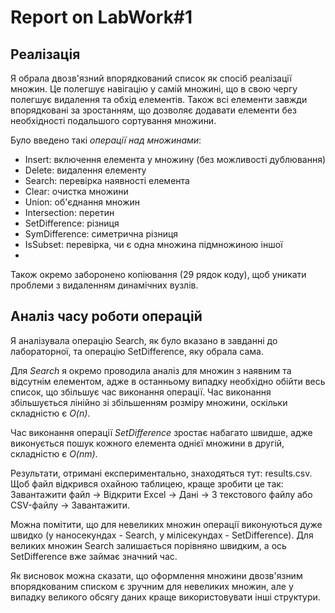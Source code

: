 # Report on LabWork#1
## Реалізація 
Я обрала двозв'язний впорядкований список як спосіб реалізації множин. Це полегшує навігацію у самій множині, що в свою чергу полегшує видалення та обхід елементів. Також всі елементи завжди впорядковані за зростанням, що дозволяє додавати елементи без необхідності подальшого сортування множини. 

Було введено такі *операції над множинами*:
- Insert: включення елемента у множину (без можливості дублювання)
- Delete: видалення елементу
- Search: перевірка наявності елемента
- Clear: очистка множини
- Union: об'єднання множин
- Intersection: перетин
- SetDifference: різниця
- SymDifference: симетрична різниця
- IsSubset: перевірка, чи є одна множина підмножиною іншої
- 
Також окремо заборонено копіювання (29 рядок коду), щоб уникати проблеми з видаленням динамічних вузлів.
## Аналіз часу роботи операцій
Я аналізувала операцію Search, як було вказано в завданні до лабораторної, та операцію SetDifference, яку обрала сама.

Для *Search* я окремо проводила аналіз для множин з наявним та відсутнім елементом, адже в останньому випадку необхідно обійти весь список, що збільшує час виконання операції. Час виконання збільшується лінійно зі збільшенням розміру множини, оскільки складністю є *O(n)*.

Час виконання операції *SetDifference* зростає набагато швидше, адже виконується пошук кожного елемента однієї множини в другій, складністю є *O(nm)*. 

Результати, отримані експериментально, знаходяться тут: results.csv. Щоб файл відкрився охайною таблицею, краще зробити це так: Завантажити файл -> Відкрити Excel -> Дані -> З текстового файлу або CSV-файлу -> Завантажити.

Можна помітити, що для невеликих множин операції виконуються дуже швидко (у наносекундах - Search, у мілісекундах - SetDifference). Для великих множин Search залишається порівняно швидким, а ось SetDifference вже займає значний час. 

Як висновок можна сказати, що оформлення множини двозв'язним впорядкованим списком є зручним для невеликих множин, але у випадку великого обсягу даних краще використовувати інші структури.
